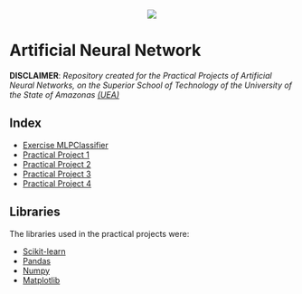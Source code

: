 <br/>
<p align="center">
  <img src="https://cdn-images-1.medium.com/max/1600/1*dWF2JcIISduZ5Q21P4EOCw.gif">
</p>


# Artificial Neural Network
 
**DISCLAIMER**: *Repository created for the Practical Projects of Artificial Neural Networks, on the Superior School of Technology of the University of the State of Amazonas [(UEA)](http://www1.uea.edu.br/)*
         
## Index
* [Exercise MLPClassifier](https://github.com/kidkmon/ArtificialNeuralNetworks/tree/master/ExerciseMLPClassifier)
* [Practical Project 1](https://github.com/kidkmon/ArtificialNeuralNetworks/tree/master/PracticalProject-01)
* [Practical Project 2](https://github.com/kidkmon/ArtificialNeuralNetworks/tree/master/PracticalProject-02)
* [Practical Project 3](https://github.com/kidkmon/ArtificialNeuralNetworks/tree/master/PracticalProject-03)
* [Practical Project 4](https://github.com/kidkmon/ArtificialNeuralNetworks/tree/master/PracticalProject-04)

## Libraries
The libraries used in the practical projects were:
   * [Scikit-learn](https://scikit-learn.org/stable/index.html)
   * [Pandas](https://pandas.pydata.org/)
   * [Numpy](http://www.numpy.org/)
   * [Matplotlib](https://matplotlib.org/)

